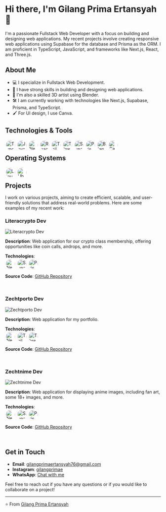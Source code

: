 # Hi there, I'm Gilang Prima Ertansyah 👋

I'm a passionate Fullstack Web Developer with a focus on building and designing web applications. My recent projects involve creating responsive web applications using Supabase for the database and Prisma as the ORM. I am proficient in TypeScript, JavaScript, and frameworks like Next.js, React, and Three.js.

## About Me

- 💻 I specialize in Fullstack Web Development.
- 🌟 I have strong skills in building and designing web applications.
- 🎨 I'm also a skilled 3D artist using Blender.
- 🛠 I am currently working with technologies like Next.js, Supabase, Prisma, and TypeScript.
- 🖌 For UI design, I use Canva.

## Technologies & Tools

<img align="left" alt="TypeScript" width="30px" style="padding: 2px; background-color: white; border-radius: 50%;" src="https://cdn.jsdelivr.net/gh/devicons/devicon/icons/typescript/typescript-plain.svg" />
<img align="left" alt="JavaScript" width="30px" style="padding: 2px; background-color: white; border-radius: 50%;" src="https://cdn.jsdelivr.net/gh/devicons/devicon/icons/javascript/javascript-plain.svg" />
<img align="left" alt="Next.js" width="30px" style="padding: 2px; background-color: white; border-radius: 50%;" src="https://cdn.jsdelivr.net/gh/devicons/devicon/icons/nextjs/nextjs-original.svg" />
<img align="left" alt="React" width="30px" style="padding: 2px; background-color: white; border-radius: 50%;" src="https://cdn.jsdelivr.net/gh/devicons/devicon/icons/react/react-original.svg" />
<img align="left" alt="Tailwind CSS" width="30px" style="padding: 2px; background-color: white; border-radius: 50%;" src="https://cdn.jsdelivr.net/gh/devicons/devicon@latest/icons/tailwindcss/tailwindcss-original-wordmark.svg" />
<img align="left" alt="Three.js" width="30px" style="padding: 2px; background-color: white; border-radius: 50%;" src="https://cdn.jsdelivr.net/gh/devicons/devicon@latest/icons/threejs/threejs-original-wordmark.svg" />
<img align="left" alt="Supabase" width="30px" style="padding: 2px; background-color: white; border-radius: 50%;" src="https://cdn.jsdelivr.net/gh/devicons/devicon@latest/icons/supabase/supabase-original.svg" />
<img align="left" alt="Prisma" width="30px" style="padding: 2px; background-color: white; border-radius: 50%;" src="https://cdn.jsdelivr.net/gh/devicons/devicon@latest/icons/prisma/prisma-original.svg" />
<img align="left" alt="Blender" width="30px" style="padding: 2px; background-color: white; border-radius: 50%;" src="https://cdn.jsdelivr.net/gh/devicons/devicon@latest/icons/blender/blender-original.svg" />
<img align="left" alt="Canva" width="30px" style="padding: 2px; background-color: white; border-radius: 50%;" src="https://cdn.jsdelivr.net/gh/devicons/devicon@latest/icons/canva/canva-original.svg" />

<br />

## Operating Systems

<img align="left" alt="Linux" width="30px" style="padding: 2px; background-color: white; border-radius: 50%;" src="https://cdn.jsdelivr.net/gh/devicons/devicon/icons/linux/linux-original.svg" />
<img align="left" alt="Ubuntu" width="30px" style="padding: 2px; background-color: white; border-radius: 50%;" src="https://cdn.jsdelivr.net/gh/devicons/devicon@latest/icons/ubuntu/ubuntu-original-wordmark.svg" />

<br />

## Projects

I work on various projects, aiming to create efficient, scalable, and user-friendly solutions that address real-world problems. Here are some examples of my recent work:

### Literacrypto Dev

![Literacrypto Dev](https://ucarecdn.com/f8ab8a6b-48f4-433d-be61-d3fab1294d90/Screenshot_20240501_214816.png)

**Description**: Web application for our crypto class membership, offering opportunities like coin calls, airdrops, and more.

**Technologies**:
<br />
<img align="left" alt="Next.js" width="30px" style="padding: 2px; background-color: white; border-radius: 50%;" src="https://cdn.jsdelivr.net/gh/devicons/devicon/icons/nextjs/nextjs-original.svg" />
<img align="left" alt="Supabase" width="30px" style="padding: 2px; background-color: white; border-radius: 50%;" src="https://cdn.jsdelivr.net/gh/devicons/devicon@latest/icons/supabase/supabase-original.svg" />
<img align="left" alt="Prisma" width="30px" style="padding: 2px; background-color: white; border-radius: 50%;" src="https://cdn.jsdelivr.net/gh/devicons/devicon@latest/icons/prisma/prisma-original.svg" />
<br />
<br />

**Source Code**: [GitHub Repository](https://github.com/zecht12/literacrypto)

<br />

### Zechtporto Dev

![Zechtporto Dev](https://ucarecdn.com/7110502a-2301-4630-955e-05aac9379b1b/Screenshot_20240514_134653.png)

**Description**: Web application for my portfolio.

**Technologies**:
<br />
<img align="left" alt="Next.js" width="30px" style="padding: 2px; background-color: white; border-radius: 50%;" src="https://cdn.jsdelivr.net/gh/devicons/devicon/icons/nextjs/nextjs-original.svg" />
<img align="left" alt="Tailwind CSS" width="30px" style="padding: 2px; background-color: white; border-radius: 50%;" src="https://cdn.jsdelivr.net/gh/devicons/devicon@latest/icons/tailwindcss/tailwindcss-original-wordmark.svg" />
<img align="left" alt="Three.js" width="30px" style="padding: 2px; background-color: white; border-radius: 50%;" src="https://cdn.jsdelivr.net/gh/devicons/devicon@latest/icons/threejs/threejs-original-wordmark.svg" />
<br />
<br />

**Source Code**: [GitHub Repository](https://github.com/zecht12/literacrypto)

<br />

### Zechtnime Dev

![Zechtnime Dev](https://ucarecdn.com/753d86a4-1e73-4c1d-85ee-6d4846221930/Screenshot_20240514_140612.png)

**Description**: Web application for displaying anime images, including fan art, some 18+ images, and more.

**Technologies**:
<br />
<img align="left" alt="Next.js" width="30px" style="padding: 2px; background-color: white; border-radius: 50%;" src="https://cdn.jsdelivr.net/gh/devicons/devicon/icons/nextjs/nextjs-original.svg" />
<img align="left" alt="Supabase" width="30px" style="padding: 2px; background-color: white; border-radius: 50%;" src="https://cdn.jsdelivr.net/gh/devicons/devicon@latest/icons/supabase/supabase-original.svg" />
<img align="left" alt="Prisma" width="30px" style="padding: 2px; background-color: white; border-radius: 50%;" src="https://cdn.jsdelivr.net/gh/devicons/devicon@latest/icons/prisma/prisma-original.svg" />
<br />
<br />

**Source Code**: [GitHub Repository](https://github.com/zecht12/Learning-2fa)

<br />

## Get in Touch

- **Email**: gilangprimaertansyah76@gmail.com
- **Instagram**: [gilangprimae](https://www.instagram.com/gilangprimae?igsh=MTBsejU5Z3dwMmsyOQ==)
- **WhatsApp**: [Chat with me](https://wa.me/6285865130221)

Feel free to reach out if you have any questions or if you would like to collaborate on a project!

---

⭐️ From [Gilang Prima Ertansyah](https://github.com/zecht12)

